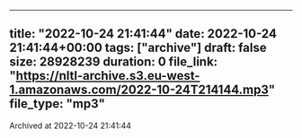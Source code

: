 
---
title: "2022-10-24 21:41:44"
date: 2022-10-24 21:41:44+00:00
tags: ["archive"]
draft: false
size: 28928239
duration: 0
file_link: "https://nltl-archive.s3.eu-west-1.amazonaws.com/2022-10-24T214144.mp3"
file_type: "mp3"
---
Archived at 2022-10-24 21:41:44
            